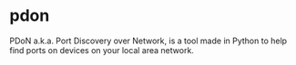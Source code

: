 # pdon
PDoN a.k.a. Port Discovery over Network, is a tool made in Python to help find ports on devices on your local area network.
